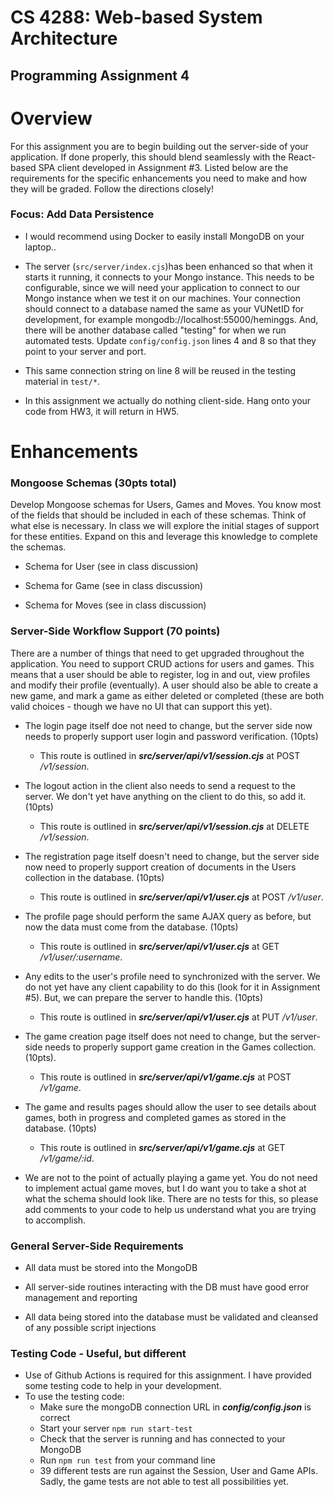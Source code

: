 # CS 4288: Web-based System Architecture 
## Programming Assignment 4

# Overview

For this assignment you are to begin building out the server-side of your application.  If done properly, this should blend seamlessly with the React-based SPA client developed in Assignment #3.  Listed below are the requirements for the specific enhancements you need to make and how they will be graded.  Follow the directions closely!

### Focus: Add Data Persistence

* I would recommend using Docker to easily install MongoDB on your laptop..

* The server (```src/server/index.cjs```)has been enhanced so that when it starts it running, it connects to your Mongo instance.  This needs to be configurable, since we will need your application to connect to our Mongo instance when we test it on our machines.  Your connection should connect to a database named the same as your VUNetID for development, for example mongodb://localhost:55000/heminggs.  And, there will be another database called "testing" for when we run automated tests.  Update ```config/config.json``` lines 4 and 8 so that they point to your server and port.

* This same connection string on line 8 will be reused in the testing material in ```test/*```.

* In this assignment we actually do nothing client-side.  Hang onto your code from HW3, it will return in HW5.

# Enhancements

### Mongoose Schemas (30pts total)

Develop Mongoose schemas for Users, Games and Moves.  You know most of the fields that should be included in each of these schemas.  Think of what else is necessary.  In class we will explore the initial stages of support for these entities.  Expand on this and leverage this knowledge to complete the schemas.

* Schema for User (see in class discussion)

* Schema for Game (see in class discussion)

* Schema for Moves (see in class discussion)


### Server-Side Workflow Support (70 points)

There are a number of things that need to get upgraded throughout the application.  You need to support CRUD actions for users and games.  This means that a user should be able to register, log in and out, view profiles and modify their profile (eventually).  A user should also be able to create a new game, and mark a game as either deleted or completed (these are both valid choices - though we have no UI that can support this yet).

* The login page itself doe not need to change, but the server side now needs to properly support user login and password verification. (10pts)
    * This route is outlined in ***src/server/api/v1/session.cjs*** at POST _/v1/session_.
    
* The logout action in the client also needs to send a request to the server.  We don't yet have anything on the client to do this, so add it. (10pts)
    * This route is outlined in ***src/server/api/v1/session.cjs*** at DELETE _/v1/session_.


* The registration page itself doesn't need to change, but the server side now need to properly support creation of documents in the Users collection in the database. (10pts)
    * This route is outlined in ***src/server/api/v1/user.cjs*** at POST _/v1/user_.

* The profile page should perform the same AJAX query as before, but now the data must come from the database. (10pts)
    * This route is outlined in ***src/server/api/v1/user.cjs*** at GET _/v1/user/:username_.
    
* Any edits to the user's profile need to synchronized with the server.  We do not yet have any client capability to do this (look for it in Assignment #5).  But, we can prepare the server to handle this.  (10pts)
    * This route is outlined in ***src/server/api/v1/user.cjs*** at PUT _/v1/user_.


* The game creation page itself does not need to change, but the server-side needs to properly support game creation in the Games collection. (10pts).  
    * This route is outlined in ***src/server/api/v1/game.cjs*** at POST _/v1/game_.

* The game and results pages should allow the user to see details about games, both in progress and completed games as stored in the database. (10pts)
    * This route is outlined in ***src/server/api/v1/game.cjs*** at GET _/v1/game/:id_.
    
* We are not to the point of actually playing a game yet.  You do not need to implement actual game moves, but I do want you to take a shot at what the schema should look like.  There are no tests for this, so please add comments to your code to help us understand what you are trying to accomplish.

### General Server-Side Requirements

* All data must be stored into the MongoDB

* All server-side routines interacting with the DB must have good error management and reporting

* All data being stored into the database must be validated and cleansed of any possible script injections
 

### Testing Code - Useful, but different

* Use of Github Actions is required for this assignment.  I have provided some testing code to help in your development.
* To use the testing code:
    * Make sure the mongoDB connection URL in ***config/config.json*** is correct
    * Start your server ```npm run start-test```
    * Check that the server is running and has connected to your MongoDB
    * Run ```npm run test``` from your command line
    * 39 different tests are run against the Session, User and Game APIs.  Sadly, the game tests are not able to test all possibilities yet.

